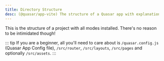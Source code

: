 ```yaml
---
title: Directory Structure
desc: (@quasar/app-vite) The structure of a Quasar app with explanations for each folder and file.
---
```

This is the structure of a project with all modes installed. There's no reason to be intimidated though!

::: tip
If you are a beginner, all you'll need to care about is `/quasar.config.js` (Quasar App Config file), `/src/router`, `/src/layouts`, `/src/pages` and optionally `/src/assets`.
:::

<doc-q-component file="QuasarCliVite/DirectoryStructure/DirectoryStructure" />
